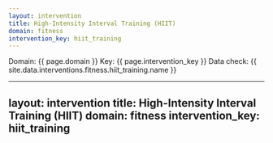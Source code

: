 ```yaml
---
layout: intervention
title: High-Intensity Interval Training (HIIT)  
domain: fitness
intervention_key: hiit_training
---
```


<!-- Debug info -->
Domain: {{ page.domain }}
Key: {{ page.intervention_key }}
Data check: {{ site.data.interventions.fitness.hiit_training.name }}

<!-- Rest of content will be generated by layout -->

---
layout: intervention
title: High-Intensity Interval Training (HIIT)
domain: fitness
intervention_key: hiit_training
---
